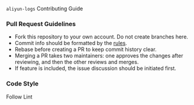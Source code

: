 `aliyun-logs` Contributing Guide

### Pull Request Guidelines
- Fork this repository to your own account. Do not create branches here.
- Commit info should be formatted by the [rules](https://github.com/conventional-changelog/commitlint/blob/master/%40commitlint/config-conventional/README.md).
- Rebase before creating a PR to keep commit history clear.
- Merging a PR takes two maintainers: one approves the changes after reviewing, and then the other reviews and merges.
- If feature is included, the issue discussion should be initiated first.

### Code Style
Follow Lint
